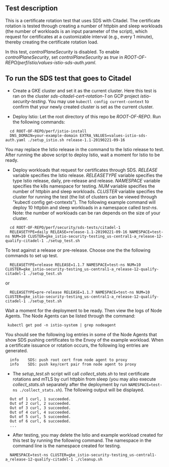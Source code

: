## Test description
This is a certificate rotation test that uses SDS with Citadel.
The certificate rotation is tested through creating a number of
httpbin and sleep workloads (the number of workloads is an input parameter of the script),
which request for certificates at a customizable interval (e.g., every 1 minute),
thereby creating the certificate rotation load. 

In this test, *controlPlaneSecurity* is disabled. To enable 
*controlPlaneSecurity*, set *controlPlaneSecurity* as *true* in
*ROOT-OF-REPO/perf/istio/values-istio-sds-auth.yaml*.

## To run the SDS test that goes to Citadel
- Create a GKE cluster and set it as the current cluster.
Here this test is ran on the cluster *sds-citadel-cert-rotation-1*
on GCP project *istio-security-testing*.
You may use `kubectl config current-context` to confirm that your newly created cluster
is set as the current cluster.

- Deploy Istio:
Let the root directory of this repo be *ROOT-OF-REPO*.
Run the following commands:
```
  cd ROOT-OF-REPO/perf/istio-install
  DNS_DOMAIN=your-example-domain EXTRA_VALUES=values-istio-sds-auth.yaml ./setup_istio.sh release-1.1-20190221-09-16
```  
You may replace the Istio release
in the command to the Istio release to test.
After running the above script to deploy Istio, wait a moment for Istio to be ready.

- Deploy workloads that request for certificates through SDS.
*RELEASE* variable specifies the Istio release.
*RELEASETYPE* variable specifies the type Istio release, daily, pre-release and release. 
*NAMESPACE* variable specifies the k8s namespace for testing.
*NUM* variable specifies the number of httpbin and sleep workloads.
*CLUSTER* variable specifies the cluster for running the test
(the list of clusters can be viewed through "kubectl config get-contexts").
The following example command will deploy 10 httpbin and sleep workloads in
a namespace called *test-ns*.
Note: the number of workloads can be ran depends on the size of your cluster.
```
  cd ROOT-OF-REPO/perf/security/sds-tests/citadel-1
  RELEASETYPE=daily RELEASE=release-1.1-20190221-09-16 NAMESPACE=test-ns NUM=10 CLUSTER=gke_istio-security-testing_us-central1-a_release-12-qualify-citadel-1 ./setup_test.sh
```
To test against a release or pre-release. Choose one the the following commands to set up test. 
```
  RELEASETYPE=release RELEASE=1.1.7 NAMESPACE=test-ns NUM=10 CLUSTER=gke_istio-security-testing_us-central1-a_release-12-qualify-citadel-1 ./setup_test.sh
```
or
```
  RELEASETYPE=pre-release RELEASE=1.1.7 NAMESPACE=test-ns NUM=10 CLUSTER=gke_istio-security-testing_us-central1-a_release-12-qualify-citadel-1 ./setup_test.sh
```
Wait a moment for the deployment to be ready. Then view the logs of Node Agents.
The Node Agents can be listed through
the command:
```
 kubectl get pod -n istio-system | grep nodeagent
``` 
You should see the following log entries in some of the Node Agents that show
SDS pushing certificates to the Envoy of the example workload. When a certificate
issuance or rotation occurs, the following log entries are generated.
```
  info    SDS: push root cert from node agent to proxy
  info    SDS: push key/cert pair from node agent to proxy
```

- The *setup_test.sh* script will call *collect_stats.sh* to test certificate
rotations and mTLS by curl httpbin from sleep (you may also execute *collect_stats.sh*
separately after the deployment by run `NAMESPACE=test-ns ./collect_stats.sh`). 
The following output will be displayed.
```
  Out of 1 curl, 1 succeeded.
  Out of 2 curl, 2 succeeded.
  Out of 3 curl, 3 succeeded.
  Out of 4 curl, 4 succeeded.
  Out of 5 curl, 5 succeeded.
  Out of 6 curl, 6 succeeded.
  ...
```

- After testing, you may delete the Istio and example workload created for this test
by running the following command. The namespace in the command line is the namespace
created for testing.
```
  NAMESPACE=test-ns CLUSTER=gke_istio-security-testing_us-central1-a_release-12-qualify-citadel-1 ./cleanup.sh
```
